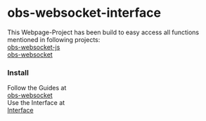 # obs-websocket-interface

This Webpage-Project has been build to easy access all functions mentioned in following projects:
<br>
[obs-websocket-js](https://github.com/haganbmj/obs-websocket-js)
<br>
[obs-websocket](https://github.com/Palakis/obs-websocket)

### Install
Follow the Guides at
<br>
[obs-websocket](https://github.com/Palakis/obs-websocket)
<br>
Use the Interface at
<br>
[Interface](http://MetallLogic93.github.io/obs-websocket-interface)
